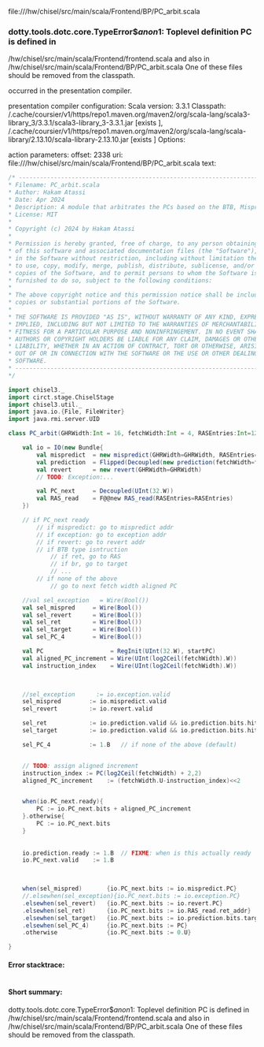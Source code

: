 file://<WORKSPACE>/hw/chisel/src/main/scala/Frontend/BP/PC_arbit.scala
### dotty.tools.dotc.core.TypeError$$anon$1: Toplevel definition PC is defined in
  <WORKSPACE>/hw/chisel/src/main/scala/Frontend/frontend.scala
and also in
  <WORKSPACE>/hw/chisel/src/main/scala/Frontend/BP/PC_arbit.scala
One of these files should be removed from the classpath.

occurred in the presentation compiler.

presentation compiler configuration:
Scala version: 3.3.1
Classpath:
<HOME>/.cache/coursier/v1/https/repo1.maven.org/maven2/org/scala-lang/scala3-library_3/3.3.1/scala3-library_3-3.3.1.jar [exists ], <HOME>/.cache/coursier/v1/https/repo1.maven.org/maven2/org/scala-lang/scala-library/2.13.10/scala-library-2.13.10.jar [exists ]
Options:



action parameters:
offset: 2338
uri: file://<WORKSPACE>/hw/chisel/src/main/scala/Frontend/BP/PC_arbit.scala
text:
```scala
/* ------------------------------------------------------------------------------------
* Filename: PC_arbit.scala
* Author: Hakam Atassi
* Date: Apr 2024
* Description: A module that arbitrates the PCs based on the BTB, Misprediction, Exception, Redirect, and +16 signals
* License: MIT
*
* Copyright (c) 2024 by Hakam Atassi
*
* Permission is hereby granted, free of charge, to any person obtaining a copy
* of this software and associated documentation files (the "Software"), to deal
* in the Software without restriction, including without limitation the rights
* to use, copy, modify, merge, publish, distribute, sublicense, and/or sell
* copies of the Software, and to permit persons to whom the Software is
* furnished to do so, subject to the following conditions:
* 
* The above copyright notice and this permission notice shall be included in all
* copies or substantial portions of the Software.
*
* THE SOFTWARE IS PROVIDED "AS IS", WITHOUT WARRANTY OF ANY KIND, EXPRESS OR
* IMPLIED, INCLUDING BUT NOT LIMITED TO THE WARRANTIES OF MERCHANTABILITY,
* FITNESS FOR A PARTICULAR PURPOSE AND NONINFRINGEMENT. IN NO EVENT SHALL THE
* AUTHORS OR COPYRIGHT HOLDERS BE LIABLE FOR ANY CLAIM, DAMAGES OR OTHER
* LIABILITY, WHETHER IN AN ACTION OF CONTRACT, TORT OR OTHERWISE, ARISING FROM,
* OUT OF OR IN CONNECTION WITH THE SOFTWARE OR THE USE OR OTHER DEALINGS IN THE
* SOFTWARE.
* ------------------------------------------------------------------------------------ 
*/

import chisel3._
import circt.stage.ChiselStage
import chisel3.util._
import java.io.{File, FileWriter}
import java.rmi.server.UID

class PC_arbit(GHRWidth:Int = 16, fetchWidth:Int = 4, RASEntries:Int=128, startPC:UInt="h80000000".U) extends Module{

    val io = IO(new Bundle{
        val mispredict  = new mispredict(GHRWidth=GHRWidth, RASEntries=RASEntries)                        // external mispredict
        val prediction  = Flipped(Decoupled(new prediction(fetchWidth=fetchWidth, GHRWidth=GHRWidth)))    // BTB response
        val revert      = new revert(GHRWidth=GHRWidth)                                                   // Pre-decoder revert request
        // TODO: Exception:...                                                                            // exception

        val PC_next     = Decoupled(UInt(32.W))
        val RAS_read    = F@@new RAS_read(RASEntries=RASEntries)
    })

    // if PC_next ready
        // if mispredict: go to mispredict addr
        // if exception: go to exception addr
        // if revert: go to revert addr
        // if BTB type isntruction
            // if ret, go to RAS
            // if br, go to target
            // ...
        // if none of the above
            // go to next fetch width aligned PC

    //val sel_exception   = Wire(Bool())
    val sel_mispred     = Wire(Bool())
    val sel_revert      = Wire(Bool())
    val sel_ret         = Wire(Bool())
    val sel_target      = Wire(Bool())
    val sel_PC_4        = Wire(Bool())

    val PC                   = RegInit(UInt(32.W), startPC)
    val aligned_PC_increment = Wire(UInt(log2Ceil(fetchWidth).W))
    val instruction_index    = Wire(UInt(log2Ceil(fetchWidth).W))
    


    //sel_exception      := io.exception.valid
    sel_mispred        := io.mispredict.valid 
    sel_revert         := io.revert.valid

    sel_ret            := io.prediction.valid && io.prediction.bits.hit && (io.prediction.bits.br_type ===0.U)   // FIXME: br_type wrong
    sel_target         := io.prediction.valid && io.prediction.bits.hit && (io.prediction.bits.br_type ===0.U)   // FIXME: br_type wrong

    sel_PC_4           := 1.B   // if none of the above (default)


    // TODO: assign aligned increment
    instruction_index := PC(log2Ceil(fetchWidth) + 2,2)
    aligned_PC_increment    := (fetchWidth.U-instruction_index)<<2


    when(io.PC_next.ready){
        PC := io.PC_next.bits + aligned_PC_increment
    }.otherwise{
        PC := io.PC_next.bits
    }
    
    
    io.prediction.ready := 1.B  // FIXME: when is this actually ready
    io.PC_next.valid    := 1.B


        
    when(sel_mispred)       {io.PC_next.bits := io.mispredict.PC}
    //.elsewhen(sel_exception){io.PC_next.bits := io.exception.PC}
    .elsewhen(sel_revert)   {io.PC_next.bits := io.revert.PC}
    .elsewhen(sel_ret)      {io.PC_next.bits := io.RAS_read.ret_addr}
    .elsewhen(sel_target)   {io.PC_next.bits := io.prediction.bits.target}
    .elsewhen(sel_PC_4)     {io.PC_next.bits := PC}
    .otherwise              {io.PC_next.bits := 0.U}

}
```



#### Error stacktrace:

```

```
#### Short summary: 

dotty.tools.dotc.core.TypeError$$anon$1: Toplevel definition PC is defined in
  <WORKSPACE>/hw/chisel/src/main/scala/Frontend/frontend.scala
and also in
  <WORKSPACE>/hw/chisel/src/main/scala/Frontend/BP/PC_arbit.scala
One of these files should be removed from the classpath.